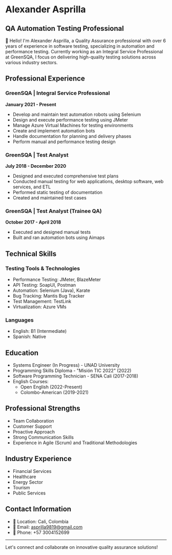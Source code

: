# Alexander Asprilla
## QA Automation Testing Professional

👋 Hello! I'm Alexander Asprilla, a Quality Assurance professional with over 6 years of experience in software testing, specializing in automation and performance testing. Currently working as an Integral Service Professional at GreenSQA, I focus on delivering high-quality testing solutions across various industry sectors.

## Professional Experience

### GreenSQA | Integral Service Professional
**January 2021 - Present**
- Develop and maintain test automation robots using Selenium
- Design and execute performance testing using JMeter
- Manage Azure Virtual Machines for testing environments
- Create and implement automation bots
- Handle documentation for planning and delivery phases
- Perform manual and performance testing design

### GreenSQA | Test Analyst
**July 2018 - December 2020**
- Designed and executed comprehensive test plans
- Conducted manual testing for web applications, desktop software, web services, and ETL
- Performed static testing of documentation
- Created and maintained test cases

### GreenSQA | Test Analyst (Trainee QA)
**October 2017 - April 2018**
- Executed and designed manual tests
- Built and ran automation bots using Aimaps

## Technical Skills

### Testing Tools & Technologies
- Performance Testing: JMeter, BlazeMeter
- API Testing: SoapUI, Postman
- Automation: Selenium (Java), Karate
- Bug Tracking: Mantis Bug Tracker
- Test Management: TestLink
- Virtualization: Azure VMs

### Languages
- English: B1 (Intermediate)
- Spanish: Native

## Education

- Systems Engineer (In Progress) - UNAD University
- Programming Skills Diploma - "Misión TIC 2022" (2022)
- Software Programming Technician - SENA Cali (2017-2018)
- English Courses:
  - Open English (2022-Present)
  - Colombo-American (2019-2021)

## Professional Strengths
- Team Collaboration
- Customer Support
- Proactive Approach
- Strong Communication Skills
- Experience in Agile (Scrum) and Traditional Methodologies

## Industry Experience
- Financial Services
- Healthcare
- Energy Sector
- Tourism
- Public Services

## Contact Information
- 📍 Location: Cali, Colombia
- 📧 Email: asprilla9819@gmail.com
- 📱 Phone: +57 3004152699

---
Let's connect and collaborate on innovative quality assurance solutions!
